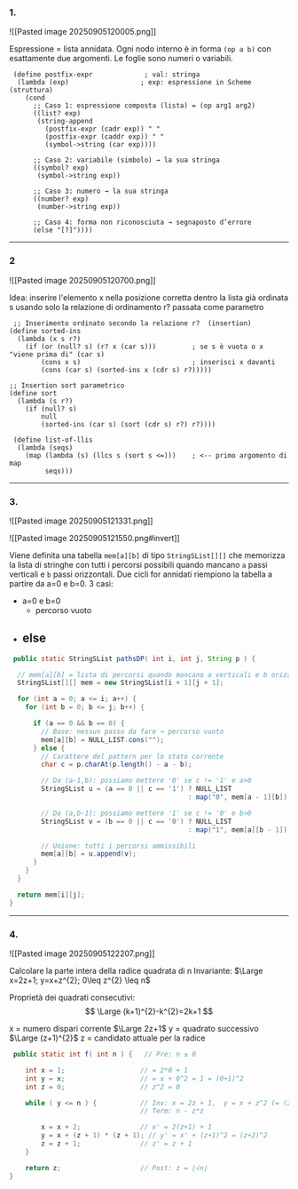 ###  1.
![[Pasted image 20250905120005.png]]

Espressione = lista annidata. Ogni nodo interno è in forma `(op a b)` con esattamente due argomenti. Le foglie sono numeri o variabili. 

```rkt
 (define postfix-expr             ; val: stringa
  (lambda (exp)                  ; exp: espressione in Scheme (struttura)
    (cond
      ;; Caso 1: espressione composta (lista) = (op arg1 arg2)
      ((list? exp)
       (string-append
         (postfix-expr (cadr exp)) " "
         (postfix-expr (caddr exp)) " "
         (symbol->string (car exp))))

      ;; Caso 2: variabile (simbolo) → la sua stringa
      ((symbol? exp)
       (symbol->string exp))

      ;; Caso 3: numero → la sua stringa
      ((number? exp)
       (number->string exp))

      ;; Caso 4: forma non riconosciuta → segnaposto d’errore
      (else "[?]")))) 
```

--- 

###  2
![[Pasted image 20250905120700.png]]


Idea: inserire l'elemento x nella posizione corretta dentro la lista già ordinata s usando solo la relazione di ordinamento r? passata come parametro 

```rkt
 ;; Inserimento ordinato secondo la relazione r?  (insertion)
(define sorted-ins
  (lambda (x s r?)
    (if (or (null? s) (r? x (car s)))         ; se s è vuota o x "viene prima di" (car s)
        (cons x s)                            ; inserisci x davanti
        (cons (car s) (sorted-ins x (cdr s) r?)))))

;; Insertion sort parametrico
(define sort
  (lambda (s r?)
    (if (null? s)
        null
        (sorted-ins (car s) (sort (cdr s) r?) r?)))) 
```

```rkt
 (define list-of-llis
  (lambda (seqs)
    (map (lambda (s) (llcs s (sort s <=)))    ; <-- primo argomento di map
         seqs))) 
```


---
### 3. 

![[Pasted image 20250905121331.png]]

![[Pasted image 20250905121550.png#invert]]

Viene definita una tabella `mem[a][b]` di tipo `StringSList[][]` che memorizza la lista di stringhe con tutti i percorsi possibili quando mancano `a` passi verticali e `b` passi orizzontali. 
Due cicli for annidati riempiono la tabella a partire da a=0 e b=0. 
3 casi: 
- a=0 e b=0
	- percorso vuoto 
- else
	- 

```java
 public static StringSList pathsDP( int i, int j, String p ) {

  // mem[a][b] = lista di percorsi quando mancano a verticali e b orizzontali
  StringSList[][] mem = new StringSList[i + 1][j + 1];

  for (int a = 0; a <= i; a++) {
    for (int b = 0; b <= j; b++) {

      if (a == 0 && b == 0) {
        // Base: nessun passo da fare → percorso vuoto
        mem[a][b] = NULL_LIST.cons("");
      } else {
        // Carattere del pattern per lo stato corrente
        char c = p.charAt(p.length() - a - b);

        // Da (a-1,b): possiamo mettere '0' se c != '1' e a>0
        StringSList u = (a == 0 || c == '1') ? NULL_LIST
                                             : map("0", mem[a - 1][b]);

        // Da (a,b-1): possiamo mettere '1' se c != '0' e b>0
        StringSList v = (b == 0 || c == '0') ? NULL_LIST
                                             : map("1", mem[a][b - 1]);

        // Unione: tutti i percorsi ammissibili
        mem[a][b] = u.append(v);
      }
    }
  }

  return mem[i][j];
} 
```

---
### 4. 
![[Pasted image 20250905122207.png]]

Calcolare la parte intera della radice quadrata di n
Invariante: $\Large x=2z+1; y=x+z^{2}; 0\leq z^{2} \leq n$ 

Proprietà dei quadrati consecutivi: 
$$
\Large (k+1)^{2}-k^{2}=2k+1
$$ 

x = numero dispari corrente $\Large 2z+1$ 
y = quadrato successivo $\Large (z+1)^{2}$ 
z = candidato attuale per la radice

```java
 public static int f( int n ) {   // Pre: n ≥ 0

    int x = 1;                   // = 2*0 + 1
    int y = x;                   // = x + 0^2 = 1 = (0+1)^2
    int z = 0;                   // z^2 = 0

    while ( y <= n ) {           // Inv: x = 2z + 1,  y = x + z^2 (= (z+1)^2),  0 ≤ z^2 ≤ n
                                 // Term: n - z*z

        x = x + 2;               // x' = 2(z+1) + 1
        y = x + (z + 1) * (z + 1); // y' = x' + (z+1)^2 = (z+2)^2
        z = z + 1;               // z' = z + 1
    }

    return z;                    // Post: z = ⌊√n⌋
} 
```